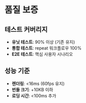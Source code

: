 # 품질 보증

## 테스트 커버리지
- **유닛 테스트**: 90% 이상 (기존 유지)
- **통합 테스트**: repeat 워크플로우 100%
- **E2E 테스트**: 핵심 사용자 시나리오

## 성능 기준
- **렌더링**: <16ms (60fps 유지)
- **번들 크기**: +10KB 이하
- **로딩 시간**: <100ms 추가

